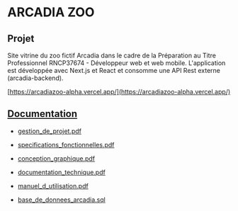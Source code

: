 # ARCADIA ZOO

## Projet

Site vitrine du zoo fictif Arcadia dans le cadre de la Préparation au Titre Professionnel
RNCP37674 - Développeur web et web mobile.
L'application est développée avec Next.js et React et consomme une API Rest externe (arcadia-backend).

[https://arcadiazoo-alpha.vercel.app/](https://arcadiazoo-alpha.vercel.app/)

## [Documentation](https://github.com/brunoturpeau/arcadiazoo/tree/main/documentation)

- [gestion_de_projet.pdf](https://github.com/brunoturpeau/arcadiazoo/tree/main/documentation/gestion_de_projet.pdf)
- [specifications_fonctionnelles.pdf](https://github.com/brunoturpeau/arcadiazoo/tree/main/documentation/specifications_fonctionnelles.pdf)
- [conception_graphique.pdf](https://github.com/brunoturpeau/arcadiazoo/tree/main/documentation/conception_graphique.pdf)
- [documentation_technique.pdf](https://github.com/brunoturpeau/arcadiazoo/tree/main/documentation/documentation_technique.pdf)

- [manuel_d_utilisation.pdf](https://github.com/brunoturpeau/arcadiazoo/tree/main/documentation/manuel_d_utilisation.pdf)
- [base_de_donnees_arcadia.sql](https://github.com/brunoturpeau/arcadiazoo/tree/main/documentation/base_de_donnees_arcadia.sql)




